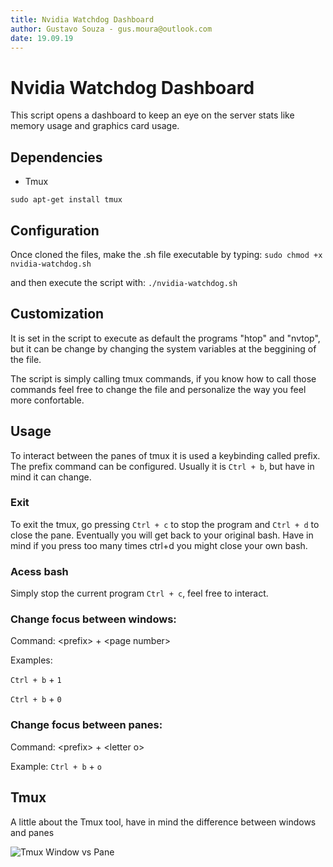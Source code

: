 ```yaml
---
title: Nvidia Watchdog Dashboard
author: Gustavo Souza - gus.moura@outlook.com
date: 19.09.19
---
```


# Nvidia Watchdog Dashboard
This script opens a dashboard to keep an eye on the server stats like memory usage and graphics card usage.


## Dependencies
* Tmux

```sudo apt-get install tmux```

## Configuration
Once cloned the files, make the .sh file executable by typing:
```sudo chmod +x nvidia-watchdog.sh```

and then execute the script with:
```./nvidia-watchdog.sh```



## Customization
It is set in the script to execute as default the programs "htop" and "nvtop", but it can be change by changing the system variables at the beggining of the file.

The script is simply calling tmux commands, if you know how to call those commands feel free to change the file and personalize the way you feel more confortable.

## Usage
To interact between the panes of tmux it is used a keybinding called prefix. The prefix command can be configured. Usually it is `Ctrl + b`, but have in mind it can change.

### Exit
To exit the tmux, go pressing `Ctrl + c` to stop the program and `Ctrl + d` to close the pane. Eventually you will get back to your original bash. Have in mind if you press too many times ctrl+d you might close your own bash.

### Acess bash
Simply stop the current program `Ctrl + c`, feel free to interact.


### Change focus between windows:
Command: \<prefix\> + \<page number\>

Examples:

`Ctrl + b` + `1`

`Ctrl + b` + `0`


### Change focus between panes:
Command: \<prefix\> + \<letter o\>

Example:
`Ctrl + b` + `o`



## Tmux
A little about the Tmux tool, have in mind the difference between windows and panes

![Tmux Window vs Pane](https://hackernoon.com/hn-images/1*wDlRZIj8fTwxxghD0XRDbA.png)
